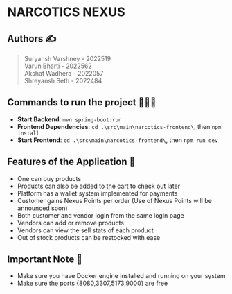 # **NARCOTICS NEXUS**

## Authors ✍️
> Suryansh Varshney - 2022519 \
> Varun Bharti - 2022562 \
> Akshat Wadhera - 2022057 \
> Shreyansh Seth - 2022484

## Commands to run the project 👨🏻‍💻
* **Start Backend**: ```mvn spring-boot:run```
* **Frontend Dependencies**: ```cd .\src\main\narcotics-frontend\```, then ```npm install```
* **Start Frontend**: ```cd .\src\main\narcotics-frontend\```, then ```npm run dev```

## Features of the Application 👾
* One can buy products
* Products can also be added to the cart to check out later
* Platform has a wallet system implemented for payments
* Customer gains Nexus Points per order (Use of Nexus  Points will be announced soon)
* Both customer and vendor login from the same logIn page
* Vendors can add or remove products
* Vendors can view the sell stats of each product
* Out of stock products can be restocked with ease

## Important Note 📝
* Make sure you have Docker engine installed and running on your system
* Make sure the ports {8080,3307,5173,9000} are free
